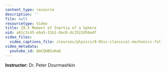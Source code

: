 ```yaml
---
content_type: resource
description: ''
file: null
resourcetype: Video
title: 29.5 Moment of Inertia of a Sphere
uid: a81c3c45-eba5-31b1-0ac0-dc2522d56a4f
video_files:
  video_captions_file: /courses/physics/8-01sc-classical-mechanics-fall-2016/week-10-rotational-motion/29.5-moment-of-inertia-of-a-sphere/29.5-moment-of-inertia-of-a-sphere/QmCQUBSsKwQ.vtt
video_metadata:
  youtube_id: QmCQUBSsKwQ
---
```


**Instructor:** Dr. Peter Dourmashkin